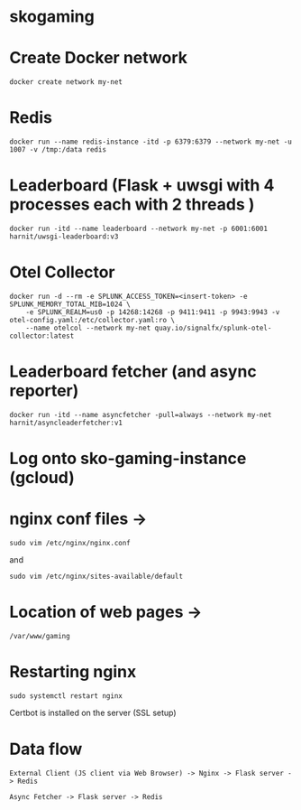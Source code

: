 # skogaming


# Create Docker network

```
docker create network my-net
```


# Redis

```
docker run --name redis-instance -itd -p 6379:6379 --network my-net -u 1007 -v /tmp:/data redis
```


# Leaderboard (Flask + uwsgi with 4 processes each with 2 threads )

```
docker run -itd --name leaderboard --network my-net -p 6001:6001 harnit/uwsgi-leaderboard:v3
```


# Otel Collector

```
docker run -d --rm -e SPLUNK_ACCESS_TOKEN=<insert-token> -e SPLUNK_MEMORY_TOTAL_MIB=1024 \
    -e SPLUNK_REALM=us0 -p 14268:14268 -p 9411:9411 -p 9943:9943 -v otel-config.yaml:/etc/collector.yaml:ro \
    --name otelcol --network my-net quay.io/signalfx/splunk-otel-collector:latest
```


# Leaderboard fetcher (and async reporter)

```
docker run -itd --name asyncfetcher -pull=always --network my-net harnit/asyncleaderfetcher:v1
```



# Log onto sko-gaming-instance (gcloud)


# nginx conf files ->

```
sudo vim /etc/nginx/nginx.conf
```
 
and  

```
sudo vim /etc/nginx/sites-available/default
```

# Location of web pages ->

```
/var/www/gaming
```


# Restarting nginx

```
sudo systemctl restart nginx
```


Certbot is installed on the server (SSL setup)




# Data flow

```
External Client (JS client via Web Browser) -> Nginx -> Flask server -> Redis
```

```
Async Fetcher -> Flask server -> Redis
```
